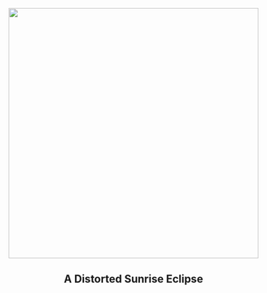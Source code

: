 
<p align="center"><img src="https://apod.nasa.gov/apod/image/2310/DistortedSunrise_Chasiotis_1080.jpg" width="500" height="500"></p>
<h2 align="center"> A Distorted Sunrise Eclipse </h2>
